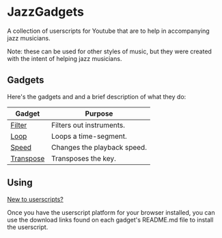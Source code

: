 # JazzGadgets
A collection of userscripts for Youtube that are to help in accompanying jazz musicians.

Note: these can be used for other styles of music, but they were created with the intent of helping jazz musicians.

## Gadgets

Here's the gadgets and and a brief description of what they do:

<table>
  <thead>
    <tr>
      <th>Gadget</th>
      <th>Purpose</th>
    </tr>
  </thead>
  <tbody>
    <tr>
      <td>
        <a href="https://github.com/SirPython/JazzGadgets/tree/master/filter">Filter</a>
      </td>
      <td>Filters out instruments.</td>
    </tr>
    <tr>
      <td>
        <a href="https://github.com/SirPython/JazzGadgets/tree/master/loop">Loop</a>
      </td>
      <td>Loops a time-segment.</td>
    <tr/>
    <tr>
      <td>
        <a href="https://github.com/SirPython/JazzGadgets/tree/master/speed">Speed</a>
      </td>
      <td>Changes the playback speed.</td>
    </tr>
    <tr>
      <td>
        <a href="https://github.com/SirPython/JazzGadgets/tree/master/transpose">Transpose</a>
      </td>
      <td>Transposes the key.</td>
    </tr>
  </tbody>
</table>

## Using

[New to userscripts?](https://github.com/OpenUserJs/OpenUserJS.org/wiki/Userscript-beginners-HOWTO)

Once you have the userscript platform for your browser installed, you can use the download links found on each gadget's README.md file to install the userscript.
